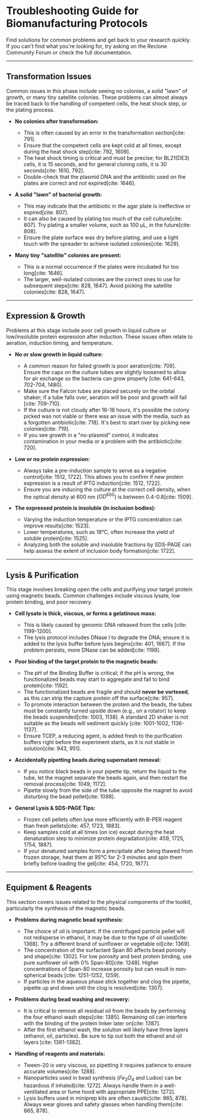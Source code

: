 # Troubleshooting Guide for Biomanufacturing Protocols

Find solutions for common problems and get back to your research quickly. If you can't find what you're looking for, try asking on the Reclone Community Forum or check the full documentation.

---

## Transformation Issues

Common issues in this phase include seeing no colonies, a solid "lawn" of growth, or many tiny satellite colonies. These problems can almost always be traced back to the handling of competent cells, the heat shock step, or the plating process.

* **No colonies after transformation:**
    * This is often caused by an error in the transformation section[cite: 791].
    * Ensure that the competent cells are kept cold at all times, except during the heat shock step[cite: 792, 1609].
    * The heat shock timing is critical and must be precise; for BL21(DE3) cells, it is 15 seconds, and for general cloning cells, it is 30 seconds[cite: 1610, 792].
    * Double-check that the plasmid DNA and the antibiotic used on the plates are correct and not expired[cite: 1646].

* **A solid "lawn" of bacterial growth:**
    * This may indicate that the antibiotic in the agar plate is ineffective or expired[cite: 807].
    * It can also be caused by plating too much of the cell culture[cite: 807]. Try plating a smaller volume, such as 100 µL, in the future[cite: 808].
    * Ensure the plate surface was dry before plating, and use a light touch with the spreader to achieve isolated colonies[cite: 1629].

* **Many tiny "satellite" colonies are present:**
    * This is a normal occurrence if the plates were incubated for too long[cite: 1646].
    * The larger, well-isolated colonies are the correct ones to use for subsequent steps[cite: 828, 1647]. Avoid picking the satellite colonies[cite: 828, 1647].

---

## Expression & Growth

Problems at this stage include poor cell growth in liquid culture or low/insoluble protein expression after induction. These issues often relate to aeration, induction timing, and temperature.

* **No or slow growth in liquid culture:**
    * A common reason for failed growth is poor aeration[cite: 709]. Ensure the caps on the culture tubes are slightly loosened to allow for air exchange so the bacteria can grow properly [cite: 641-643, 702-704, 1480].
    * Make sure the Falcon tubes are placed securely on the orbital shaker; if a tube falls over, aeration will be poor and growth will fail [cite: 709-710].
    * If the culture is not cloudy after 16-18 hours, it's possible the colony picked was not viable or there was an issue with the media, such as a forgotten antibiotic[cite: 718]. It's best to start over by picking new colonies[cite: 719].
    * If you see growth in a "no-plasmid" control, it indicates contamination in your media or a problem with the antibiotic[cite: 720].

* **Low or no protein expression:**
    * Always take a pre-induction sample to serve as a negative control[cite: 1512, 1722]. This allows you to confirm if new protein expression is a result of IPTG induction[cite: 1512, 1722].
    * Ensure you are inducing the culture at the correct cell density, when the optical density at 600 nm ($OD^{600}$) is between 0.4-0.8[cite: 1509].

* **The expressed protein is insoluble (in inclusion bodies):**
    * Varying the induction temperature or the IPTG concentration can improve results[cite: 1523].
    * Lower temperatures, such as 18°C, often increase the yield of soluble protein[cite: 1525].
    * Analyzing both the soluble and insoluble fractions by SDS-PAGE can help assess the extent of inclusion body formation[cite: 1722].

---

## Lysis & Purification

This stage involves breaking open the cells and purifying your target protein using magnetic beads. Common challenges include viscous lysate, low protein binding, and poor recovery.

* **Cell lysate is thick, viscous, or forms a gelatinous mass:**
    * This is likely caused by genomic DNA released from the cells [cite: 1199-1200].
    * The lysis protocol includes DNase I to degrade the DNA; ensure it is added to the lysis buffer before lysis begins[cite: 401, 1667]. If the problem persists, more DNase can be added[cite: 1199].

* **Poor binding of the target protein to the magnetic beads:**
    * The pH of the Binding Buffer is critical; if the pH is wrong, the functionalized beads may start to aggregate and fail to bind protein[cite: 1192].
    * The functionalized beads are fragile and should **never be vortexed**, as this can strip the capture protein off the surface[cite: 957].
    * To promote interaction between the protein and the beads, the tubes must be constantly turned upside down (e.g., on a rotator) to keep the beads suspended[cite: 1003, 1138]. A standard 2D shaker is not suitable as the beads will sediment quickly [cite: 1001-1002, 1136-1137].
    * Ensure TCEP, a reducing agent, is added fresh to the purification buffers right before the experiment starts, as it is not stable in solution[cite: 943, 951].

* **Accidentally pipetting beads during supernatant removal:**
    * If you notice black beads in your pipette tip, return the liquid to the tube, let the magnet separate the beads again, and then restart the removal process[cite: 1049, 1172].
    * Pipette slowly from the side of the tube opposite the magnet to avoid disturbing the bead pellet[cite: 1098].

* **General Lysis & SDS-PAGE Tips:**
    * Frozen cell pellets often lyse more efficiently with B-PER reagent than fresh pellets[cite: 457, 1723, 1883].
    * Keep samples cold at all times (on ice) except during the heat denaturation step to minimize protein degradation[cite: 459, 1725, 1754, 1887].
    * If your denatured samples form a precipitate after being thawed from frozen storage, heat them at 95°C for 2-3 minutes and spin them briefly before loading the gel[cite: 454, 1720, 1877].

---

## Equipment & Reagents

This section covers issues related to the physical components of the toolkit, particularly the synthesis of the magnetic beads.

* **Problems during magnetic bead synthesis:**
    * The choice of oil is important. If the centrifuged particle pellet will not redisperse in ethanol, it may be due to the type of oil used[cite: 1368]. Try a different brand of sunflower or vegetable oil[cite: 1369].
    * The concentration of the surfactant Span 80 affects bead porosity and shape[cite: 1302]. For low porosity and best protein binding, use pure sunflower oil with 0% Span-80[cite: 1248]. Higher concentrations of Span-80 increase porosity but can result in non-spherical beads [cite: 1251-1252, 1259].
    * If particles in the aqueous phase stick together and clog the pipette, pipette up and down until the clog is resolved[cite: 1307].

* **Problems during bead washing and recovery:**
    * It is critical to remove all residual oil from the beads by performing the four ethanol wash steps[cite: 1385]. Remaining oil can interfere with the binding of the protein linker later on[cite: 1387].
    * After the first ethanol wash, the solution will likely have three layers (ethanol, oil, particles). Be sure to tip out both the ethanol and oil layers [cite: 1381-1382].

* **Handling of reagents and materials:**
    * Tween-20 is very viscous, so pipetting it requires patience to ensure accurate volumes[cite: 1288].
    * Nanoparticles used in bead synthesis ($Fe_{3}O_{4}$ and Ludox) can be hazardous if inhaled[cite: 1272]. Always handle them in a well-ventilated area or fume hood with appropriate PPE[cite: 1272].
    * Lysis buffers used in miniprep kits are often caustic[cite: 865, 878]. Always wear gloves and safety glasses when handling them[cite: 865, 878].